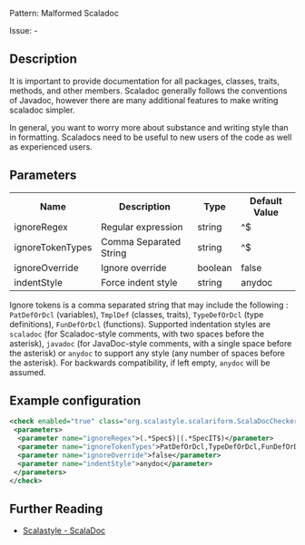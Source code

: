 Pattern: Malformed Scaladoc

Issue: -

## Description

It is important to provide documentation for all packages, classes, traits, methods, and other members. Scaladoc generally follows the conventions of Javadoc, however there are many additional features to make writing scaladoc simpler.

In general, you want to worry more about substance and writing style than in formatting. Scaladocs need to be useful to new users of the code as well as experienced users. 

## Parameters
<table><tr><th>Name</th><th>Description</th><th>Type</th><th>Default Value</th></tr><tr><td>ignoreRegex</td>
        <td>Regular expression</td>
        <td>string</td>
        <td>^$</td>
      </tr><tr><td>ignoreTokenTypes</td>
        <td>Comma Separated String</td>
        <td>string</td>
        <td>^$</td>
      </tr><tr><td>ignoreOverride</td>
        <td>Ignore override</td>
        <td>boolean</td>
        <td>false</td>
      </tr><tr><td>indentStyle</td>
        <td>Force indent style</td>
        <td>string</td>
        <td>anydoc</td>
      </tr></table>
	  

Ignore tokens is a comma separated string that may include the following : `PatDefOrDcl` (variables), `TmplDef` (classes, traits), `TypeDefOrDcl` (type definitions), `FunDefOrDcl` (functions). Supported indentation styles are `scaladoc` (for Scaladoc-style comments, with two spaces before the asterisk), `javadoc` (for JavaDoc-style comments, with a single space before the asterisk) or `anydoc` to support any style (any number of spaces before the asterisk). For backwards compatibility, if left empty, `anydoc` will be assumed.

## Example configuration

```xml
<check enabled="true" class="org.scalastyle.scalariform.ScalaDocChecker" level="warning">
 <parameters>
  <parameter name="ignoreRegex">(.*Spec$)|(.*SpecIT$)</parameter>
  <parameter name="ignoreTokenTypes">PatDefOrDcl,TypeDefOrDcl,FunDefOrDcl,TmplDef</parameter>
  <parameter name="ignoreOverride">false</parameter>
  <parameter name="indentStyle">anydoc</parameter>
 </parameters>
</check>
```
<a name="org_scalastyle_scalariform_SimplifyBooleanExpressionChecker" />

## Further Reading

* [Scalastyle - ScalaDoc](http://www.scalastyle.org/rules-1.0.0.html#org_scalastyle_scalariform_ScalaDocChecker)